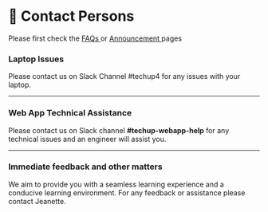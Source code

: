 # 💌 Contact Persons

Please first check the [FAQs ](frequently-asked-questions.md)or [Announcement ](../announcements.md)pages

### Laptop Issues

Please contact us on Slack Channel #techup4 for any issues with your laptop.

***

### Web App Technical Assistance

Please contact us on Slack channel **#techup-webapp-help** for any technical issues and an engineer will assist you.

***

### Immediate feedback and other matters

We aim to provide you with a seamless learning experience and a conducive learning environment. For any feedback or assistance please contact Jeanette.&#x20;
